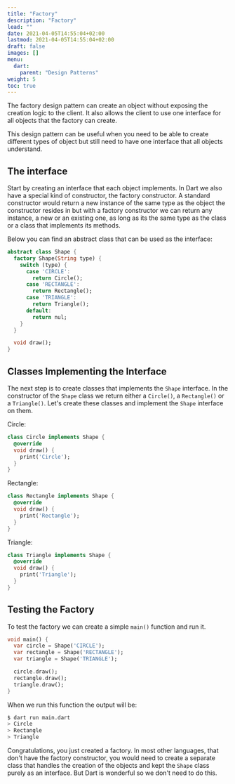 ```yaml
---
title: "Factory"
description: "Factory"
lead: ""
date: 2021-04-05T14:55:04+02:00
lastmod: 2021-04-05T14:55:04+02:00
draft: false
images: []
menu: 
  dart:
    parent: "Design Patterns"
weight: 5
toc: true
---
```


The factory design pattern can create an object without exposing the creation logic to the client. It also allows the client to use one interface for all objects that the factory can create. 

This design pattern can be useful when you need to be able to create different types of object but still need to have one interface that all objects understand.

## The interface

Start by creating an interface that each object implements. In Dart we also have a special kind of constructor, the factory constructor. A standard constructor would return a new instance of the same type as the object the constructor resides in but with a factory constructor we can return any instance, a new or an existing one, as long as its the same type as the class or a class that implements its methods.

Below you can find an abstract class that can be used as the interface:

```dart
abstract class Shape {
  factory Shape(String type) {
    switch (type) {
      case 'CIRCLE':
        return Circle();
      case 'RECTANGLE':
        return Rectangle();
      case 'TRIANGLE':
        return Triangle();
      default:
        return nul;
    }
  }

  void draw();
}
```

## Classes Implementing the Interface

The next step is to create classes that implements the `Shape` interface. In the constructor of the `Shape` class we return either a `Circle()`, a `Rectangle()` or a `Triangle()`. Let's create these classes and implement the `Shape` interface on them.

Circle:

```dart
class Circle implements Shape {
  @override
  void draw() {
    print('Circle');
  }
}
```

Rectangle:

```dart
class Rectangle implements Shape {
  @override
  void draw() {
    print('Rectangle');
  }
}
```

Triangle:

```dart
class Triangle implements Shape {
  @override
  void draw() {
    print('Triangle');
  }
}
```

## Testing the Factory

To test the factory we can create a simple `main()` function and run it.

```dart
void main() {
  var circle = Shape('CIRCLE');
  var rectangle = Shape('RECTANGLE');
  var triangle = Shape('TRIANGLE');

  circle.draw();
  rectangle.draw();
  triangle.draw();
}
```

When we run this function the output will be:

```sh
$ dart run main.dart
> Circle
> Rectangle
> Triangle
```

Congratulations, you just created a factory. In most other languages, that don't have the factory constructor, you would need to create a separate class that handles the creation of the objects and kept the `Shape` class purely as an interface. But Dart is wonderful so we don't need to do this.

